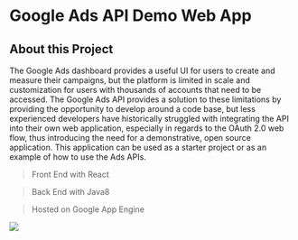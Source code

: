 # Google Ads API Demo Web App

## About this Project
The Google Ads dashboard provides a useful UI for users to create and measure their campaigns, but the platform is limited in scale and customization for users with thousands of accounts that need to be accessed. The Google Ads API provides a solution to these limitations by providing the opportunity to develop around a code base, but less experienced developers have historically struggled with integrating the API into their own web application, especially in regards to the OAuth 2.0 web flow, thus introducing the need for a demonstrative, open source application. This application can be used as a starter project or as an example of how to use the Ads APIs.

> Front End with React

> Back End with Java8

> Hosted on Google App Engine

<img src="https://lh3.googleusercontent.com/zJC6NArcX0z6g52VXToy-pdmtfWcjgEyVDXTZg_uH1x5ljaWfMmgjVS7fFCu_Cw0cgLGv4bLWz8zsnENsiUnjhvrQ8FeeqdQtccf_n4Upg=w672-h16383-o">

